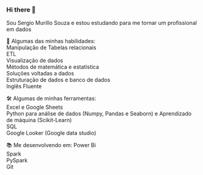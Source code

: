 ### Hi there 👋
Sou Sergio Murillo Souza e estou estudando para me tornar um profissional em dados

🧠 Algumas das minhas habilidades:<br>
Manipulação de Tabelas relacionais<br>
ETL<br>
Visualização de dados<br>
Métodos de matemática e estatística<br>
Soluções voltadas a dados<br>
Estruturação de dados e banco de dados<br>
Inglês Fluente<br>

🛠️ Algumas de minhas ferramentas:<br>
Excel e Google Sheets<br>
Python para análise de dados (Numpy, Pandas e Seaborn) e Aprendizado de máquina (Scikit-Learn)<br>
SQL<br>
Google Looker (Google data studio)<br>

📚 Me desenvolvendo em:
Power Bi <br>
Spark<br>
PySpark<br>
Git

<!--
**murillo-almeida/murillo-almeida** is a ✨ _special_ ✨ repository because its `README.md` (this file) appears on your GitHub profile.

Here are some ideas to get you started:

- 🔭 I’m currently working on ...
- 🌱 I’m currently learning ...
- 👯 I’m looking to collaborate on ...
- 🤔 I’m looking for help with ...
- 💬 Ask me about ...
- 📫 How to reach me: ...
- 😄 Pronouns: ...
- ⚡ Fun fact: ...
-->
